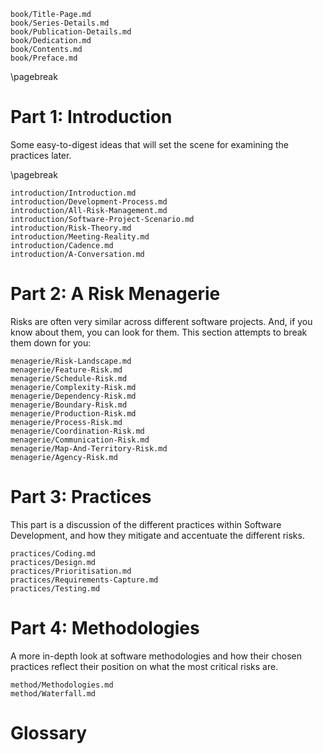 
```include
book/Title-Page.md
book/Series-Details.md
book/Publication-Details.md
book/Dedication.md
book/Contents.md
book/Preface.md
```

\pagebreak

# Part 1: Introduction

Some easy-to-digest ideas that will set the scene for examining the practices later.

\pagebreak

```include
introduction/Introduction.md
introduction/Development-Process.md
introduction/All-Risk-Management.md
introduction/Software-Project-Scenario.md
introduction/Risk-Theory.md
introduction/Meeting-Reality.md
introduction/Cadence.md
introduction/A-Conversation.md
```

# Part 2:  A Risk Menagerie

Risks are often very similar across different software projects.   And, if you know about them, you can look for them.  This section attempts to break them down for you:

```include
menagerie/Risk-Landscape.md
menagerie/Feature-Risk.md
menagerie/Schedule-Risk.md
menagerie/Complexity-Risk.md
menagerie/Dependency-Risk.md
menagerie/Boundary-Risk.md
menagerie/Production-Risk.md
menagerie/Process-Risk.md
menagerie/Coordination-Risk.md
menagerie/Communication-Risk.md
menagerie/Map-And-Territory-Risk.md
menagerie/Agency-Risk.md 
```

# Part 3: Practices

This part is a discussion of the different practices within Software Development, and how they mitigate and accentuate the different risks.

```include
practices/Coding.md
practices/Design.md
practices/Prioritisation.md
practices/Requirements-Capture.md
practices/Testing.md
```

# Part 4: Methodologies

A more in-depth look at software methodologies and how their chosen practices reflect their position on what the most critical risks are. 

```include
method/Methodologies.md
method/Waterfall.md
```

# Glossary

